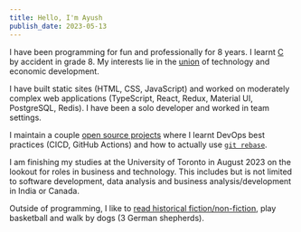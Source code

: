 ```yaml
---
title: Hello, I'm Ayush
publish_date: 2023-05-13
---
```


I have been programming for fun and professionally for 8 years. I learnt [C](https://en.wikipedia.org/wiki/C_(programming_language)) by accident in grade 8. My interests lie in the [union](https://en.wikipedia.org/wiki/Union_(set_theory)) of technology and economic development.

I have built static sites (HTML, CSS, JavaScript) and worked on moderately complex web applications (TypeScript, React, Redux, Material UI, PostgreSQL, Redis). I have been a solo developer and worked in team settings.

I maintain a couple [open source projects](https://github.com/tharatau) where I learnt DevOps best practices (CICD, GitHub Actions) and how to actually use [`git rebase`](https://git-scm.com/book/en/v2/Git-Branching-Rebasing).

I am finishing my studies at the University of Toronto in August 2023 on the lookout for roles in business and technology. This includes but is not limited to software development, data analysis and business analysis/development in India or Canada.

Outside of programming, I like to [read historical fiction/non-fiction](https://goodreads.com/ayushmxn), play basketball and walk by dogs (3 German shepherds).
